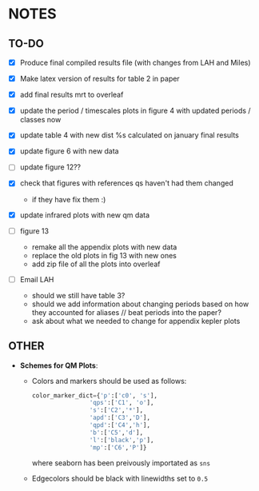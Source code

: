 # NOTES

## TO-DO
- [x] Produce final compiled results file (with changes from LAH and Miles)   
- [x] Make latex version of results for table 2 in paper  
- [x] add final results mrt to overleaf    
- [x] update the period / timescales plots in figure 4 with updated periods / classes now    
- [x] update table 4 with new dist %s calculated on january final results    
- [x] update figure 6 with new data     
- [ ] update figure 12??     
- [x] check that figures with references qs haven't had them changed    
    * if they have fix them :)    
- [x] update infrared plots with new qm data 
- [ ] figure 13   
    * remake all the appendix plots with new data      
    * replace the old plots in fig 13 with new ones    
    * add zip file of all the plots into overleaf     
 
- [ ] Email LAH   
    * should we still have table 3?  
    * should we add information about changing periods based on how they accounted for aliases // beat periods into the  paper?
    * ask about what we needed to change for appendix kepler plots


## OTHER

* **Schemes for QM Plots**:  
    * Colors and markers should be used as follows:  
        ```python  
        color_marker_dict={'p':['c0', 's'],  
                        'qps':['C1', 'o'], 
                        's':['C2','*'], 
                        'apd':['C3','D'], 
                        'qpd':['C4','h'], 
                        'b':['C5','d'], 
                        'l':['black','p'], 
                        'mp':['C6','P']} 
        ```

        where seaborn has been preivously importated as ```sns``` 

    * Edgecolors should be black with linewidths set to ```0.5```
